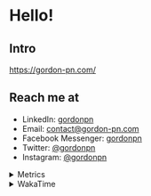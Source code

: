 # Hello!

## Intro

<https://gordon-pn.com/>

## Reach me at

- LinkedIn: [gordonpn](https://www.linkedin.com/in/gordonpn/)
- Email: [contact@gordon-pn.com](mailto:contact@gordon-pn.com)
- Facebook Messenger: [gordonpn](https://www.messenger.com/t/Gordonpn)
- Twitter: [@gordonpn](https://twitter.com/Gordonpn)
- Instagram: [@gordonpn](https://www.instagram.com/gordonpn/)

<details>
  <summary>Metrics</summary>

  <img align="center" src="https://github.com/gordonpn/gordonpn/blob/master/github-metrics.svg" alt="GitHub Metrics">

</details>

<details>
  <summary>WakaTime</summary>

  <!--START_SECTION:waka-->
📊 **This Week I Spent My Time On** 

```text
💬 Programming Languages: 
Other                    33 hrs 42 mins      █████████████████████░░░░   83.59 % 
Java                     4 hrs 21 mins       ███░░░░░░░░░░░░░░░░░░░░░░   10.81 % 
TypeScript               35 mins             ░░░░░░░░░░░░░░░░░░░░░░░░░   01.49 % 
Brazil Dependency Config 24 mins             ░░░░░░░░░░░░░░░░░░░░░░░░░   01.01 % 
XML                      19 mins             ░░░░░░░░░░░░░░░░░░░░░░░░░   00.80 % 

🔥 Editors: 
Chrome                   21 hrs 29 mins      █████████████░░░░░░░░░░░░   53.32 % 
IntelliJ IDEA            5 hrs 24 mins       ███░░░░░░░░░░░░░░░░░░░░░░   13.43 % 
iTerm2                   4 hrs 33 mins       ███░░░░░░░░░░░░░░░░░░░░░░   11.29 % 
Slack                    4 hrs 32 mins       ███░░░░░░░░░░░░░░░░░░░░░░   11.27 % 
Messages                 1 hr 13 mins        █░░░░░░░░░░░░░░░░░░░░░░░░   03.04 % 
```


 Last Updated on 15/05/2025 10:28:19 UTC
<!--END_SECTION:waka-->
</details>

